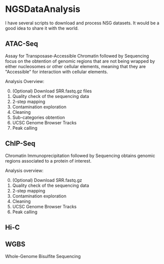 # NGSDataAnalysis
I have several scripts to download and process NSG datasets. It would be a good idea to share it with the world.

ATAC-Seq
--------
Assay for Transposase-Accessible Chromatin followed by Sequencing focus on the obtention of genomic regions that are not being wrapped by either nucleosomes or other cellular elements, meaning that they are "Accessible" for interaction with cellular elements.

Analysis  Overview:

0. (Optional) Download SRR.fastq.gz files
1. Quality check of the sequencing data
2. 2-step mapping
3. Contamination exploration
4. Cleaning
5. Sub-categories obtention
6. UCSC Genome Browser Tracks
7. Peak calling

ChIP-Seq
--------
Chromatin Immunoprecipitation followed by Sequencing obtains genomic regions associated to a protein of interest.

Analysis overview:

0. (Optional) Download SRR.fastq.gz
1. Quality check of the sequencing data
2. 2-step mapping
3. Contamination exploration
4. Cleaning
5. UCSC Genome Browser Tracks
6. Peak calling

Hi-C
----


WGBS
----
Whole-Genome Bisulfite Sequencing
